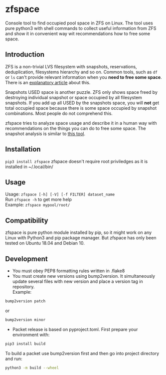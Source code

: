 # zfspace
Console tool to find occupied pool space in ZFS on Linux.
The tool uses pure python3 with shell commands to collect useful information from ZFS 
and show it in convenient way wit recommendations how to free some space.

## Introduction

ZFS is a non-trivial LVS filesystem with snapshots, reservations, deduplication, filesystems hierarchy and so on. 
Common tools, such as `df` or `ls` can't provide relevant information when you **need to free some space**.
There is an [explanatory article](https://zedfs.com/all-you-have-to-know-about-reading-zfs-disk-usage/) about this.  
  
Snapshots USED space is another puzzle. ZFS only shows space freed by destroying individual snapshot or space 
occupied by all filesystem snapshots. If you add up all USED by the snapshots space, you will **not** get total occupied 
space because there is some space occupied by snapshot combinations. Most people do not comprehend this.  

zfspace tries to analyze space usage and describe it in a human way with recommendations on the things you can do 
to free some space. The snapshot analysis is similar to 
[this tool](https://github.com/mafm/zfs-snapshot-disk-usage-matrix).

## Installation

`pip3 install zfspace`
zfspace doesn't require root priviledges as it is installed in ~/.local/bin/ 

## Usage

Usage: `zfspace [-h] [-V] [-f FILTER] dataset_name`  
Run `zfspace -h` to get more help   
Example: `zfspace mypool/root/`

## Compatibility

zfspace is pure python module installed by pip, so it might work on any Linux with Python3 and pip package manager.
But zfspace has only been tested on Ubuntu 18.04 and Debian 10.

## Development

* You must obey PEP8 formatting rules written in .flake8  
* You must create new versions using bump2version. It simultaneously update several files with new version and 
place a version tag in repository.  
Example:
```bash
bump2version patch
```
or
```bash
bump2version minor
```
* Packet release is based on pyproject.toml. First prepare your environment with:
 ```bash
pip3 install build
```
To build a packet use bump2version first and then go into project directory and run:
 ```bash
 python3 -m build --wheel
 ```